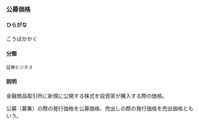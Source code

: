 <div style="display:none;">

## [あ行](securities-terms?id=あ行)
## [か行](securities-terms?id=か行)

</div>

### 公募価格

#### ひらがな

こうぼかかく

#### 分類

`証券ビジネス`

#### 説明

金融商品取引所に新規に公開する株式を投資家が購入する際の価格。
 
公募（募集）の際の発行価格を公募価格、売出しの際の発行価格を売出価格ともいう。

<div style="display:none;">

## [さ行](securities-terms?id=さ行)
## [た行](securities-terms?id=た行)
## [な行](securities-terms?id=な行)
## [は行](securities-terms?id=は行)
## [ま行](securities-terms?id=ま行)
## [や行](securities-terms?id=や行)
## [ら行](securities-terms?id=ら行)
## [わ行](securities-terms?id=わ行)
## [英数字・記号](securities-terms?id=英数字・記号)

</div>

